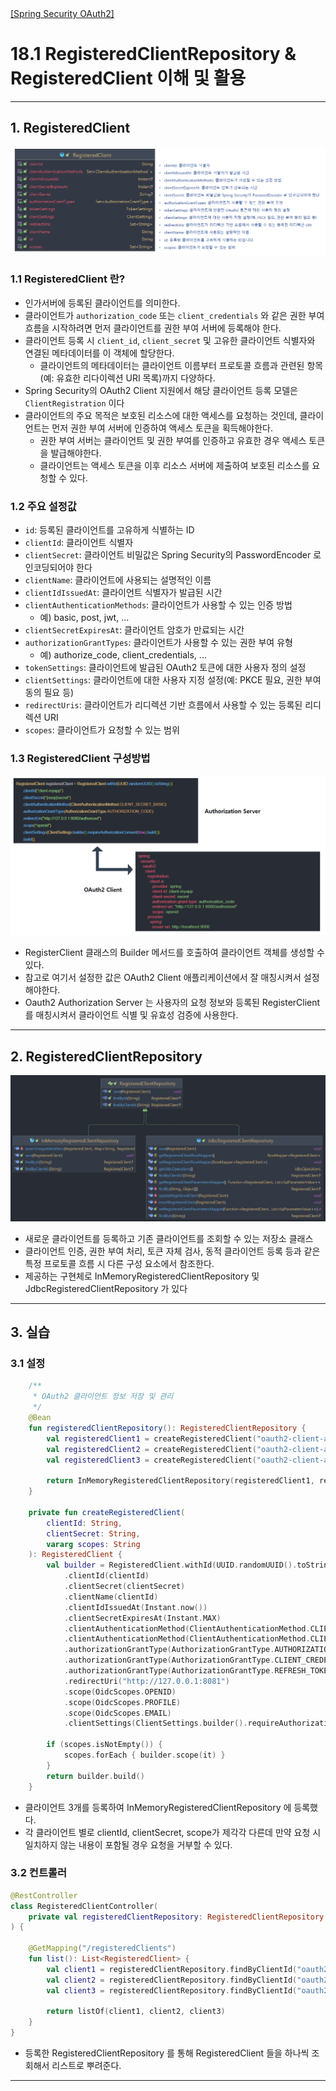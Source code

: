 <nav>
    <a href="../.." target="_blank">[Spring Security OAuth2]</a>
</nav>

# 18.1 RegisteredClientRepository & RegisteredClient 이해 및 활용

---

## 1. RegisteredClient
![registered-client-1](./imgs/registered-client-1.png)

### 1.1 RegisteredClient 란?
- 인가서버에 등록된 클라이언트를 의미한다.
- 클라이언트가 `authorization_code` 또는 `client_credentials` 와 같은 권한 부여 흐름을 시작하려면 먼저 클라이언트를 권한 부여 서버에 등록해야 한다.
- 클라이언트 등록 시 `client_id`, `client_secret` 및 고유한 클라이언트 식별자와 연결된 메타데이터를 이 객체에 할당한다.
  - 클라이언트의 메타데이터는 클라이언트 이름부터 프로토콜 흐름과 관련된 항목(예: 유효한 리다이렉션 URI 목록)까지 다양하다.
- Spring Security의 OAuth2 Client 지원에서 해당 클라이언트 등록 모델은 `ClientRegistration` 이다
- 클라이언트의 주요 목적은 보호된 리소스에 대한 액세스를 요청하는 것인데, 클라이언트는 먼저 권한 부여 서버에 인증하여 액세스 토큰을 획득해야한다.
  - 권한 부여 서버는 클라이언트 및 권한 부여를 인증하고 유효한 경우 액세스 토큰을 발급해야한다.
  - 클라이언트는 액세스 토큰을 이후 리소스 서버에 제출하여 보호된 리소스를 요청할 수 있다.

### 1.2 주요 설정값
- `id`: 등록된 클라이언트를 고유하게 식별하는 ID
- `clientId`: 클라이언트 식별자
- `clientSecret`: 클라이언트 비밀값은 Spring Security의 PasswordEncoder 로 인코딩되어야 한다
- `clientName`: 클라이언트에 사용되는 설명적인 이름
- `clientIdIssuedAt`: 클라이언트 식별자가 발급된 시간
- `clientAuthenticationMethods`: 클라이언트가 사용할 수 있는 인증 방법
  - 예) basic, post, jwt, ...
- `clientSecretExpiresAt`: 클라이언트 암호가 만료되는 시간
- `authorizationGrantTypes`: 클라이언트가 사용할 수 있는 권한 부여 유형
  - 예) authorize_code, client_credentials, ...
- `tokenSettings`: 클라이언트에 발급된 OAuth2 토큰에 대한 사용자 정의 설정
- `clientSettings`: 클라이언트에 대한 사용자 지정 설정(예: PKCE 필요, 권한 부여 동의 필요 등)
- `redirectUris`: 클라이언트가 리디렉션 기반 흐름에서 사용할 수 있는 등록된 리디렉션 URI
- `scopes`: 클라이언트가 요청할 수 있는 범위

### 1.3 RegisteredClient 구성방법
![registered-client-2](./imgs/registered-client-2.png)

- RegisterClient 클래스의 Builder 메서드를 호출하여 클라이언트 객체를 생성할 수 있다.
- 참고로 여기서 설정한 값은 OAuth2 Client 애플리케이션에서 잘 매칭시켜서 설정해야한다.
- Oauth2 Authorization Server 는 사용자의 요청 정보와 등록된 RegisterClient 를 매칭시켜서 클라이언트 식별 및 유효성 검증에 사용한다.

---

## 2. RegisteredClientRepository
![registered-client-3](./imgs/registered-client-3.png)

- 새로운 클라이언트를 등록하고 기존 클라이언트를 조회할 수 있는 저장소 클래스
- 클라이언트 인증, 권한 부여 처리, 토큰 자체 검사, 동적 클라이언트 등록 등과 같은 특정 프로토콜 흐름 시 다른 구성 요소에서 참조한다.
- 제공하는 구현체로 InMemoryRegisteredClientRepository 및 JdbcRegisteredClientRepository 가 있다

---

## 3. 실습

### 3.1 설정
```kotlin
    /**
     * OAuth2 클라이언트 정보 저장 및 관리
     */
    @Bean
    fun registeredClientRepository(): RegisteredClientRepository {
        val registeredClient1 = createRegisteredClient("oauth2-client-app1", "{noop}secret1", "read", "write")
        val registeredClient2 = createRegisteredClient("oauth2-client-app2", "{noop}secret2", "read", "delete")
        val registeredClient3 = createRegisteredClient("oauth2-client-app3", "{noop}secret3", "read", "update")

        return InMemoryRegisteredClientRepository(registeredClient1, registeredClient2, registeredClient3)
    }

    private fun createRegisteredClient(
        clientId: String,
        clientSecret: String,
        vararg scopes: String
    ): RegisteredClient {
        val builder = RegisteredClient.withId(UUID.randomUUID().toString())
            .clientId(clientId)
            .clientSecret(clientSecret)
            .clientName(clientId)
            .clientIdIssuedAt(Instant.now())
            .clientSecretExpiresAt(Instant.MAX)
            .clientAuthenticationMethod(ClientAuthenticationMethod.CLIENT_SECRET_BASIC)
            .clientAuthenticationMethod(ClientAuthenticationMethod.CLIENT_SECRET_POST)
            .authorizationGrantType(AuthorizationGrantType.AUTHORIZATION_CODE)
            .authorizationGrantType(AuthorizationGrantType.CLIENT_CREDENTIALS)
            .authorizationGrantType(AuthorizationGrantType.REFRESH_TOKEN)
            .redirectUri("http://127.0.0.1:8081")
            .scope(OidcScopes.OPENID)
            .scope(OidcScopes.PROFILE)
            .scope(OidcScopes.EMAIL)
            .clientSettings(ClientSettings.builder().requireAuthorizationConsent(true).build())

        if (scopes.isNotEmpty()) {
            scopes.forEach { builder.scope(it) }
        }
        return builder.build()
    }
```
- 클라이언트 3개를 등록하여 InMemoryRegisteredClientRepository 에 등록했다.
- 각 클라이언트 별로 clientId, clientSecret, scope가 제각각 다른데 만약 요청 시 일치하지 않는 내용이 포함될 경우 요청을 거부할 수 있다.

### 3.2 컨트롤러
```kotlin
@RestController
class RegisteredClientController(
    private val registeredClientRepository: RegisteredClientRepository
) {

    @GetMapping("/registeredClients")
    fun list(): List<RegisteredClient> {
        val client1 = registeredClientRepository.findByClientId("oauth2-client-app1")!!
        val client2 = registeredClientRepository.findByClientId("oauth2-client-app2")!!
        val client3 = registeredClientRepository.findByClientId("oauth2-client-app3")!!

        return listOf(client1, client2, client3)
    }
}
```
- 등록한 RegisteredClientRepository 를 통해 RegisteredClient 들을 하나씩 조회해서 리스트로 뿌려준다.

---

